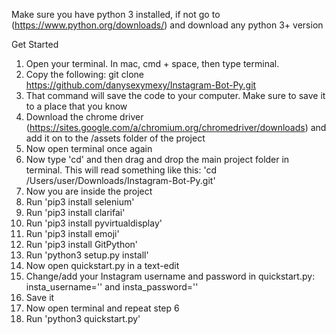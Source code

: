 Make sure you have python 3 installed, if not go to (https://www.python.org/downloads/) and download any python 3+ version

Get Started
  1. Open your terminal. In mac, cmd + space, then type terminal.
  2. Copy the following:
     git clone https://github.com/danysexymexy/Instagram-Bot-Py.git
  3. That command will save the code to your computer. Make sure to save it to a place that you know
  4. Download the chrome driver (https://sites.google.com/a/chromium.org/chromedriver/downloads) and add it on to the /assets folder of the project
  5. Now open terminal once again
  6. Now type 'cd' and then drag and drop the main project folder in terminal. This will read something like this: 'cd /Users/user/Downloads/Instagram-Bot-Py.git'
  7. Now you are inside the project
  8. Run 'pip3 install selenium'
  9. Run 'pip3 install clarifai'
  10. Run 'pip3 install pyvirtualdisplay'
  11. Run 'pip3 install emoji'
  12. Run 'pip3 install GitPython'
  13. Run 'python3 setup.py install'
  10. Now open quickstart.py in a text-edit
  10. Change/add your Instagram username and password in quickstart.py: insta_username='' and insta_password=''
  11. Save it
  12. Now open terminal and repeat step 6
  13. Run 'python3 quickstart.py'
